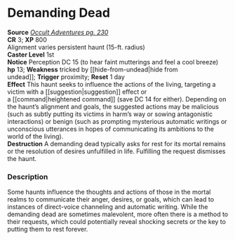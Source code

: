 # Demanding Dead

**Source** [_Occult Adventures pg. 230_](http://paizo.com/products/btpy9egu?Pathfinder-Roleplaying-Game-Occult-Adventures)  
**CR** 3; **XP** 800  
Alignment varies persistent haunt (15-ft. radius)  
**Caster Level** 1st  
**Notice** Perception DC 15 (to hear faint mutterings and feel a cool breeze)  
**hp** 13; **Weakness** tricked by [[hide-from-undead|hide from undead]]; **Trigger** proximity; **Reset** 1 day  
**Effect** This haunt seeks to influence the actions of the living, targeting a victim with a [[suggestion|suggestion]] effect or a [[command|heightened command]] (save DC 14 for either). Depending on the haunt’s alignment and goals, the suggested actions may be malicious (such as subtly putting its victims in harm’s way or sowing antagonistic interactions) or benign (such as prompting mysterious automatic writings or unconscious utterances in hopes of communicating its ambitions to the world of the living).  
**Destruction** A demanding dead typically asks for rest for its mortal remains or the resolution of desires unfulfilled in life. Fulfilling the request dismisses the haunt.  

### Description

Some haunts influence the thoughts and actions of those in the mortal realms to communicate their anger, desires, or goals, which can lead to instances of direct-voice channeling and automatic writing. While the demanding dead are sometimes malevolent, more often there is a method to their requests, which could potentially reveal shocking secrets or the key to putting them to rest forever.
